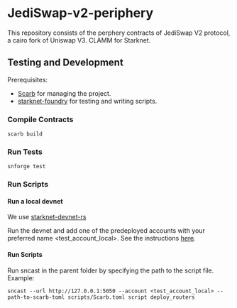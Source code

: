 # JediSwap-v2-periphery

This repository consists of the perphery contracts of JediSwap V2 protocol, a cairo fork of Uniswap V3. CLAMM for Starknet.

## Testing and Development

Prerequisites:

- [Scarb](https://github.com/software-mansion/scarb) for managing the project.
- [starknet-foundry](https://github.com/foundry-rs/starknet-foundry) for testing and writing scripts. 

### Compile Contracts
```
scarb build
```

### Run Tests
```
snforge test
```

### Run Scripts


#### Run a local devnet

We use [starknet-devnet-rs](https://github.com/0xSpaceShard/starknet-devnet-rs)

Run the devnet and add one of the predeployed accounts with your preferred name <test_account_local>. See the instructions [here](https://foundry-rs.github.io/starknet-foundry/starknet/account.html#importing-an-account).

#### Run Scripts

Run sncast in the parent folder by specifying the path to the script file. Example:

```
sncast --url http://127.0.0.1:5050 --account <test_account_local> --path-to-scarb-toml scripts/Scarb.toml script deploy_routers
```